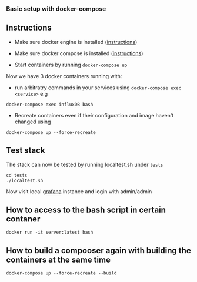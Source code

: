 ### Basic setup with docker-compose


## Instructions
* Make sure docker engine is installed ([instructions](https://docs.docker.com/engine/installation/))
* Make sure docker compose is installed ([instructions](https://docs.docker.com/compose/install/))

* Start containers by running `docker-compose up`

Now we have 3 docker containers running with:
* run arbitratry commands in your services using `docker-compose exec <service>` e.g 
```
docker-compose exec influxDB bash
```
* Recreate containers even if their configuration and image haven't changed using 
```
docker-compose up --force-recreate
```

## Test stack

The stack can now be tested by running localtest.sh under `tests`
```
cd tests
./localtest.sh
```

Now visit local [grafana](http://localhost:3000) instance and login with admin/admin


## How to access to the bash script in certain contaner
 ```
 docker run -it server:latest bash
 ```
## How to build a compooser again with building the containers at the same time
```
docker-compose up --force-recreate --build
```
